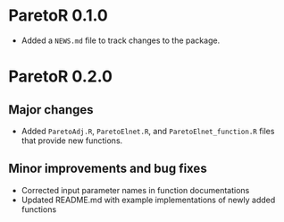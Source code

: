 # ParetoR 0.1.0

* Added a `NEWS.md` file to track changes to the package.

# ParetoR 0.2.0

## Major changes

* Added `ParetoAdj.R`, `ParetoElnet.R`, and `ParetoElnet_function.R` files that provide new functions.

## Minor improvements and bug fixes

* Corrected input parameter names in function documentations
* Updated README.md with example implementations of newly added functions
